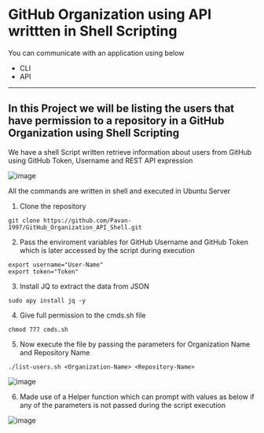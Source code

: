 # GitHub Organization using API writtten in Shell Scripting 
 
You can communicate with an application using below

- CLI
- API

---
## In this Project we will be listing the users that have permission to a repository in a GitHub Organization using Shell Scripting

We have a shell Script written retrieve information about users from GitHub using GitHub Token, Username and REST API expression

![image](https://github.com/Pavan-1997/GitHub_Organization_API_Shell/assets/32020205/79d113c0-64e8-4fed-ab9d-4c28b8c0d144)

All the commands are written in shell and executed in Ubuntu Server 

1. Clone the repository

```
git clone https://github.com/Pavan-1997/GitHub_Organization_API_Shell.git
```


2. Pass the enviroment variables for GitHub Username and GitHub Token which is later accessed by the script during execution

```
export username="User-Name"
export token="Token"
```


3. Install JQ to extract the data from JSON

```
sudo apy install jq -y
```


4. Give full permission to the cmds.sh file

```
chmod 777 cmds.sh
```


5. Now execute the file by passing the parameters for Organization Name and Repository Name

```
./list-users.sh <Organization-Name> <Repository-Name>
```

![image](https://github.com/Pavan-1997/GitHub_Organization_API_Shell/assets/32020205/caf023dd-a1b8-422e-bb38-e0a83cec4c0f)


6. Made use of a Helper function which can prompt with values as below if any of the parameters is not passed during the script execution

![image](https://github.com/Pavan-1997/GitHub_Organization_API_Shell/assets/32020205/0e1d80b1-5da0-43af-8553-f9298a70c1cd)



